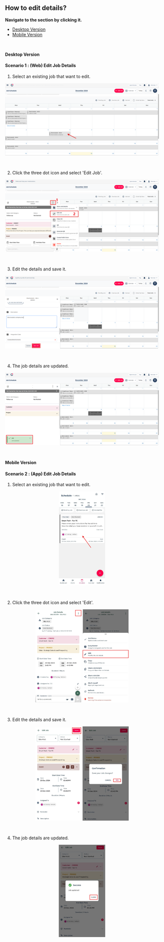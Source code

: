 ## How to edit details?

**Navigate to the section by clicking it.**<br>

- [Desktop Version](#section1)<br>
- [Mobile Version](#section2)
<br><br><br>

<a id="section1"></a>

**Desktop Version**

#### Scenario 1 : (Web) Edit Job Details
1) Select an existing job that want to edit. <br>
<p align="center">
         <img src="img2/Edit_Details_Step_1.png" alt="Edit Job Details">
</p><br>

2) Click the three dot icon and select 'Edit Job'.<br>
<p align="center">
         <img src="img2/Edit_Details_Step_2.png" alt="Edit Job Details">
</p><br>

3) Edit the details and save it.<br>
<p align="center">
         <img src="img2/Edit_Details_Step_3.png" alt="Edit Job Details">
</p><br>

4) The job details are updated.<br>
<p align="center">
         <img src="img2/Edit_Details_Step_4.png" alt="Edit Job Details">
</p><br>

<a id="section2"></a>

**Mobile Version**

#### Scenario 2 : (App) Edit Job Details
1) Select an existing job that want to edit. <br>
<p align="center">
         <img src="img2/Edit_Details_Step_5.png" alt="Edit Job Details" style="width: 30%; height: auto;">
</p><br>

2) Click the three dot icon and select 'Edit'.<br>
<p align="center">
         <img src="img2/Edit_Details_Step_6.png" alt="Edit Job Details" style="width: 30%; height: auto;">
         <img src="img2/Edit_Details_Step_7.png" alt="Edit Job Details" style="width: 30%; height: auto;">
</p><br>

3) Edit the details and save it.<br>
<p align="center">
         <img src="img2/Edit_Details_Step_8.png" alt="Edit Job Details" style="width: 30%; height: auto;">
         <img src="img2/Edit_Details_Step_9.png" alt="Edit Job Details" style="width: 30%; height: auto;">
</p><br>

4) The job details are updated.<br>
<p align="center">
         <img src="img2/Edit_Details_Step_10.png" alt="Edit Job Details" style="width: 30%; height: auto;">
</p><br>






